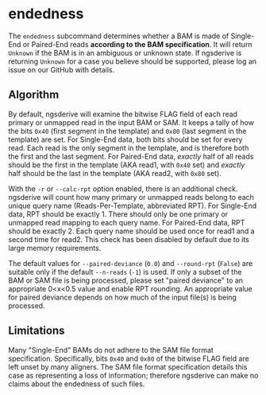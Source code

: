 # endedness

The `endedness` subcommand determines whether a BAM is made of Single-End or Paired-End reads **according to the BAM specification**. It will return `Unknown` if the BAM is in an ambiguous or unknown state.
If ngsderive is returning `Unknown` for a case you believe should be supported, please log an issue on our GitHub with details.

## Algorithm

By default, ngsderive will examine the bitwise FLAG field of each read primary or unmapped read in the input BAM or SAM. It keeps a tally of how the bits `0x40` (first segment in the template) and `0x80` (last segment in the template) are set.
For Single-End data, both bits should be set for every read. Each read is the only segment in the template, and is therefore both the first and the last segment.
For Paired-End data, _exactly_ half of all reads should be the first in the template (AKA read1, with `0x40` set) and _exactly_ half should be the last in the template (AKA read2, with `0x80` set).

With the `-r` or `--calc-rpt` option enabled, there is an additional check. ngsderive will count how many primary or unmapped reads belong to each unique query name (Reads-Per-Template, abbreviated RPT).
For Single-End data, RPT should be exactly 1. There should only be one primary or unmapped read mapping to each query name.
For Paired-End data, RPT should be exactly 2. Each query name should be used once for read1 and a second time for read2.
This check has been disabled by default due to its large memory requirements.

The default values for `--paired-deviance` (`0.0`) and `--round-rpt` (`False`) are suitable only if the default `--n-reads` (`-1`) is used. If only a subset of the BAM or SAM file is being processed, please set "paired deviance" to an appropriate 0\<x\<0.5 value and enable RPT rounding. An appropriate value for paired deviance depends on how much of the input file(s) is being processed.

## Limitations

Many "Single-End" BAMs do not adhere to the SAM file format specification. Specifically, bits `0x40` and `0x80` of the bitwise FLAG field are left unset by many aligners. The SAM file format specification details this case as representing a loss of information; therefore ngsderive can make no claims about the endedness of such files.
